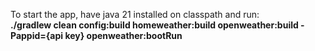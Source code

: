 <p>To start the app, have java 21 installed on classpath and run:<br>
<b> ./gradlew clean config:build homeweather:build openweather:build -Pappid={api key} openweather:bootRun </b></p>
